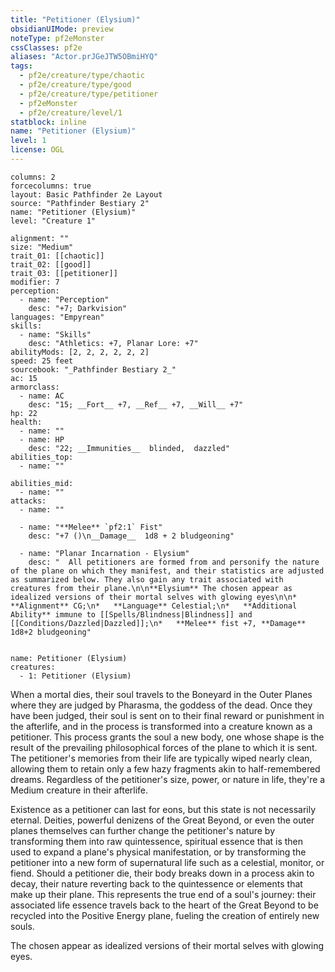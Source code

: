 ```yaml
---
title: "Petitioner (Elysium)"
obsidianUIMode: preview
noteType: pf2eMonster
cssClasses: pf2e
aliases: "Actor.prJGeJTW5OBmiHYQ" 
tags:
  - pf2e/creature/type/chaotic
  - pf2e/creature/type/good
  - pf2e/creature/type/petitioner
  - pf2eMonster
  - pf2e/creature/level/1
statblock: inline
name: "Petitioner (Elysium)"
level: 1
license: OGL
---
```


```statblock
columns: 2
forcecolumns: true
layout: Basic Pathfinder 2e Layout
source: "Pathfinder Bestiary 2"
name: "Petitioner (Elysium)"
level: "Creature 1"

alignment: ""
size: "Medium"
trait_01: [[chaotic]]
trait_02: [[good]]
trait_03: [[petitioner]]
modifier: 7
perception:
  - name: "Perception"
    desc: "+7; Darkvision"
languages: "Empyrean"
skills:
  - name: "Skills"
    desc: "Athletics: +7, Planar Lore: +7"
abilityMods: [2, 2, 2, 2, 2, 2]
speed: 25 feet
sourcebook: "_Pathfinder Bestiary 2_"
ac: 15
armorclass:
  - name: AC
    desc: "15; __Fort__ +7, __Ref__ +7, __Will__ +7"
hp: 22
health:
  - name: ""
  - name: HP
    desc: "22; __Immunities__  blinded,  dazzled"
abilities_top:
  - name: ""

abilities_mid:
  - name: ""
attacks:
  - name: ""

  - name: "**Melee** `pf2:1` Fist"
    desc: "+7 ()\n__Damage__  1d8 + 2 bludgeoning"

  - name: "Planar Incarnation - Elysium"
    desc: "  All petitioners are formed from and personify the nature of the plane on which they manifest, and their statistics are adjusted as summarized below. They also gain any trait associated with creatures from their plane.\n\n**Elysium** The chosen appear as idealized versions of their mortal selves with glowing eyes\n\n*   **Alignment** CG;\n*   **Language** Celestial;\n*   **Additional Ability** immune to [[Spells/Blindness|Blindness]] and [[Conditions/Dazzled|Dazzled]];\n*   **Melee** fist +7, **Damage** 1d8+2 bludgeoning"
 
```

```encounter-table
name: Petitioner (Elysium)
creatures:
  - 1: Petitioner (Elysium)
```



When a mortal dies, their soul travels to the Boneyard in the Outer Planes where they are judged by Pharasma, the goddess of the dead. Once they have been judged, their soul is sent on to their final reward or punishment in the afterlife, and in the process is transformed into a creature known as a petitioner. This process grants the soul a new body, one whose shape is the result of the prevailing philosophical forces of the plane to which it is sent. The petitioner's memories from their life are typically wiped nearly clean, allowing them to retain only a few hazy fragments akin to half-remembered dreams. Regardless of the petitioner's size, power, or nature in life, they're a Medium creature in their afterlife.

Existence as a petitioner can last for eons, but this state is not necessarily eternal. Deities, powerful denizens of the Great Beyond, or even the outer planes themselves can further change the petitioner's nature by transforming them into raw quintessence, spiritual essence that is then used to expand a plane's physical manifestation, or by transforming the petitioner into a new form of supernatural life such as a celestial, monitor, or fiend. Should a petitioner die, their body breaks down in a process akin to decay, their nature reverting back to the quintessence or elements that make up their plane. This represents the true end of a soul's journey: their associated life essence travels back to the heart of the Great Beyond to be recycled into the Positive Energy plane, fueling the creation of entirely new souls.

The chosen appear as idealized versions of their mortal selves with glowing eyes.
